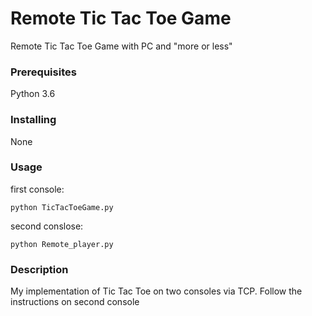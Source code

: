 # Remote Tic Tac Toe Game

Remote Tic Tac Toe Game with PC and "more or less"

### Prerequisites

Python 3.6

### Installing

None

### Usage

first console:
```
python TicTacToeGame.py
```
second conslose:
```
python Remote_player.py
```

### Description

My implementation of Tic Tac Toe on two consoles via TCP.
Follow the instructions on second console
